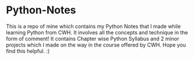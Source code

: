 # Python-Notes
This is a repo of mine which contains my Python Notes that I made while learning Python from CWH. It involves all the concepts and technique in the form of comment!
It contains Chapter wise Python Syllabus and 2 minor projects which I made on the way in the course offered by CWH.
Hope you find this helpful. :)
